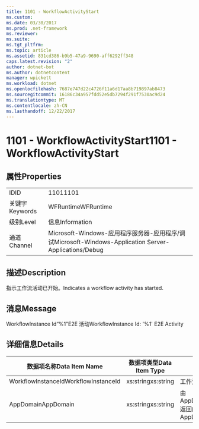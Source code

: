 ```yaml
---
title: 1101 - WorkflowActivityStart
ms.custom: 
ms.date: 03/30/2017
ms.prod: .net-framework
ms.reviewer: 
ms.suite: 
ms.tgt_pltfrm: 
ms.topic: article
ms.assetid: 831cd386-b9b5-47a9-9690-aff6292ff348
caps.latest.revision: "2"
author: dotnet-bot
ms.author: dotnetcontent
manager: wpickett
ms.workload: dotnet
ms.openlocfilehash: 7687e747d22c4726f11a6d17aa8b719897ab8473
ms.sourcegitcommit: 16186c34a957fdd52e5db7294f291f7530ac9d24
ms.translationtype: MT
ms.contentlocale: zh-CN
ms.lasthandoff: 12/22/2017
---
```

# <a name="1101---workflowactivitystart"></a><span data-ttu-id="2f6ba-102">1101 - WorkflowActivityStart</span><span class="sxs-lookup"><span data-stu-id="2f6ba-102">1101 - WorkflowActivityStart</span></span>
## <a name="properties"></a><span data-ttu-id="2f6ba-103">属性</span><span class="sxs-lookup"><span data-stu-id="2f6ba-103">Properties</span></span>  
  
|||  
|-|-|  
|<span data-ttu-id="2f6ba-104">ID</span><span class="sxs-lookup"><span data-stu-id="2f6ba-104">ID</span></span>|<span data-ttu-id="2f6ba-105">1101</span><span class="sxs-lookup"><span data-stu-id="2f6ba-105">1101</span></span>|  
|<span data-ttu-id="2f6ba-106">关键字</span><span class="sxs-lookup"><span data-stu-id="2f6ba-106">Keywords</span></span>|<span data-ttu-id="2f6ba-107">WFRuntime</span><span class="sxs-lookup"><span data-stu-id="2f6ba-107">WFRuntime</span></span>|  
|<span data-ttu-id="2f6ba-108">级别</span><span class="sxs-lookup"><span data-stu-id="2f6ba-108">Level</span></span>|<span data-ttu-id="2f6ba-109">信息</span><span class="sxs-lookup"><span data-stu-id="2f6ba-109">Information</span></span>|  
|<span data-ttu-id="2f6ba-110">通道</span><span class="sxs-lookup"><span data-stu-id="2f6ba-110">Channel</span></span>|<span data-ttu-id="2f6ba-111">Microsoft-Windows-应用程序服务器-应用程序/调试</span><span class="sxs-lookup"><span data-stu-id="2f6ba-111">Microsoft-Windows-Application Server-Applications/Debug</span></span>|  
  
## <a name="description"></a><span data-ttu-id="2f6ba-112">描述</span><span class="sxs-lookup"><span data-stu-id="2f6ba-112">Description</span></span>  
 <span data-ttu-id="2f6ba-113">指示工作流活动已开始。</span><span class="sxs-lookup"><span data-stu-id="2f6ba-113">Indicates a workflow activity has started.</span></span>  
  
## <a name="message"></a><span data-ttu-id="2f6ba-114">消息</span><span class="sxs-lookup"><span data-stu-id="2f6ba-114">Message</span></span>  
 <span data-ttu-id="2f6ba-115">WorkflowInstance Id“%1”E2E 活动</span><span class="sxs-lookup"><span data-stu-id="2f6ba-115">WorkflowInstance Id: '%1' E2E Activity</span></span>  
  
## <a name="details"></a><span data-ttu-id="2f6ba-116">详细信息</span><span class="sxs-lookup"><span data-stu-id="2f6ba-116">Details</span></span>  
  
|<span data-ttu-id="2f6ba-117">数据项名称</span><span class="sxs-lookup"><span data-stu-id="2f6ba-117">Data Item Name</span></span>|<span data-ttu-id="2f6ba-118">数据项类型</span><span class="sxs-lookup"><span data-stu-id="2f6ba-118">Data Item Type</span></span>|<span data-ttu-id="2f6ba-119">描述</span><span class="sxs-lookup"><span data-stu-id="2f6ba-119">Description</span></span>|  
|--------------------|--------------------|-----------------|  
|<span data-ttu-id="2f6ba-120">WorkflowInstanceId</span><span class="sxs-lookup"><span data-stu-id="2f6ba-120">WorkflowInstanceId</span></span>|<span data-ttu-id="2f6ba-121">xs:string</span><span class="sxs-lookup"><span data-stu-id="2f6ba-121">xs:string</span></span>|<span data-ttu-id="2f6ba-122">工作流实例 ID。</span><span class="sxs-lookup"><span data-stu-id="2f6ba-122">The workflow instance id.</span></span>|  
|<span data-ttu-id="2f6ba-123">AppDomain</span><span class="sxs-lookup"><span data-stu-id="2f6ba-123">AppDomain</span></span>|<span data-ttu-id="2f6ba-124">xs:string</span><span class="sxs-lookup"><span data-stu-id="2f6ba-124">xs:string</span></span>|<span data-ttu-id="2f6ba-125">由 AppDomain.CurrentDomain.FriendlyName 返回的字符串。</span><span class="sxs-lookup"><span data-stu-id="2f6ba-125">The string returned by AppDomain.CurrentDomain.FriendlyName.</span></span>|

